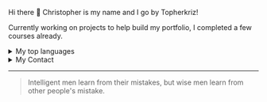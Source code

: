 Hi there 👋 Christopher is my name and I go by Topherkriz!

Currently working on projects to help build my portfolio, I completed a few courses already. 
<details>
<summary>My top languages</summary>

| Rank | Languages |
|-----:|-----------|
|     1| Javascript|
|     2| HTML      |
|     3| CSS       |

</details>
<details>
<summary>My Contact</summary>

| Location     | Tag  |
|-----:|-----------|
|   Linkedin   | https://www.linkedin.com/in/christopher-silverio-3a889a255 |
| Discord      | TopherKriz#4277      |

</details>


---

> Intelligent men learn from their mistakes, but wise men learn from other people's mistake.

<!--
**Topherkriz/Topherkriz** is a ✨ _special_ ✨ repository because its `README.md` (this file) appears on your GitHub profile.

Here are some ideas to get you started:

- 🔭 I’m currently working on ...
- 🌱 I’m currently learning ...
- 👯 I’m looking to collaborate on ...
- 🤔 I’m looking for help with ...
- 💬 Ask me about ...
- 📫 How to reach me: ...
- 😄 Pronouns: ...
- ⚡ Fun fact: ...
-->
